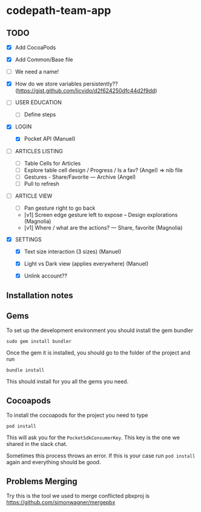 # codepath-team-app

## TODO

- [x] Add CocoaPods
- [x] Add Common/Base file
- [ ] We need a name!
- [x] How do we store variables persistently?? (https://gist.github.com/licvido/d2f624250dfc44d2f9dd)

- [ ] USER EDUCATION
  - [ ] Define steps

- [x] LOGIN
  - [x] Pocket API (Manuel)

- [ ] ARTICLES LISTING
  - [ ] Table Cells for Articles
  - [ ] Explore table cell design / Progress / Is a fav? (Angel) => nib file
  - [ ] Gestures - Share/Favorite — Archive (Angel)
  - [ ] Pull to refresh

- [ ] ARTICLE VIEW 
  - [ ] Pan gesture right to go back
  - [v1] Screen edge gesture left to expose – Design explorations (Magnolia)
  - [v1] Where / what are the actions? — Share, favorite (Magnolia)
 
- [x] SETTINGS
  - [x] Text size interaction (3 sizes) (Manuel)
  - [x] Light vs Dark view (applies everywhere) (Manuel)
  - [x] Unlink account??


## Installation notes

## Gems

To set up the development environment you should install the gem bundler

`sudo gem install bundler`

Once the gem it is installed, you should go to the folder of the project and run

`bundle install`

This should install for you all the gems you need.

## Cocoapods

To install the cocoapods for the project you need to type

`pod install`

This will ask you for the `PocketSdkConsumerKey`. This key is the one we shared in the slack chat.

Sometimes this process throws an error. If this is your case run `pod install` again and everything should be good.

## Problems Merging 

Try this is the tool we used to merge conflicted pbxproj is https://github.com/simonwagner/mergepbx